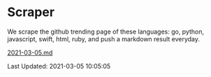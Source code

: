 # Scraper

We scrape the github trending page of these languages: go, python, javascript, swift, html, ruby, and push a markdown result everyday.

[2021-03-05.md](https://github.com/henson/Scraper/blob/master/2021-03-05.md)

Last Updated: 2021-03-05 10:05:05